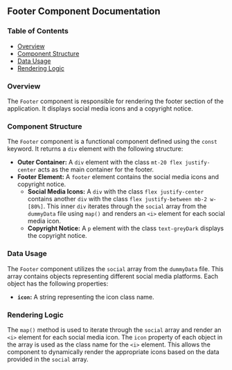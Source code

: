 ## Footer Component Documentation

### Table of Contents

* [Overview](#overview)
* [Component Structure](#component-structure)
* [Data Usage](#data-usage)
* [Rendering Logic](#rendering-logic)


### Overview

The `Footer` component is responsible for rendering the footer section of the application. It displays social media icons and a copyright notice.


### Component Structure

The `Footer` component is a functional component defined using the `const` keyword. It returns a `div` element with the following structure:

* **Outer Container:** A `div` element with the class `mt-20 flex justify-center` acts as the main container for the footer.
* **Footer Element:** A `footer` element contains the social media icons and copyright notice.
    * **Social Media Icons:** A `div` with the class `flex justify-center` contains another `div` with the class `flex justify-between mb-2 w-[80%]`. This inner `div` iterates through the `social` array from the `dummyData` file using `map()` and renders an `<i>` element for each social media icon.
    * **Copyright Notice:** A `p` element with the class `text-greyDark` displays the copyright notice.

### Data Usage

The `Footer` component utilizes the `social` array from the `dummyData` file. This array contains objects representing different social media platforms. Each object has the following properties:

* **`icon`:** A string representing the icon class name.

### Rendering Logic

The `map()` method is used to iterate through the `social` array and render an `<i>` element for each social media icon. The `icon` property of each object in the array is used as the class name for the `<i>` element. This allows the component to dynamically render the appropriate icons based on the data provided in the `social` array. 
